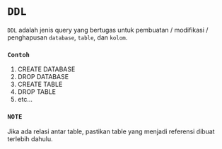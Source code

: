 # `DDL`

`DDL` adalah jenis query yang bertugas untuk pembuatan / modifikasi / penghapusan `database`, `table`, dan `kolom`.

### `Contoh`
1. CREATE DATABASE
2. DROP DATABASE
3. CREATE TABLE
4. DROP TABLE
5. etc...

### `NOTE`
Jika ada relasi antar table, pastikan table yang menjadi referensi dibuat terlebih dahulu.